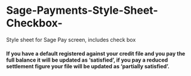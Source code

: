 # Sage-Payments-Style-Sheet-Checkbox-
Style sheet for Sage Pay screen, includes check box

<p id="text" style="display:none">Thank you.</p>

<script>
function myFunction() {
  var checkBox = document.getElementById("myCheck");
  var text = document.getElementById("text");
  if (checkBox.checked == true){
    text.style.display = "block";
  } else {
     text.style.display = "none";
  }
}
</script>

</body>
</html>

#### If you have a default registered against your credit file and you pay the full balance it will be updated as ‘satisfied’, if you pay a reduced settlement figure your file will be updated as ‘partially satisfied’.
